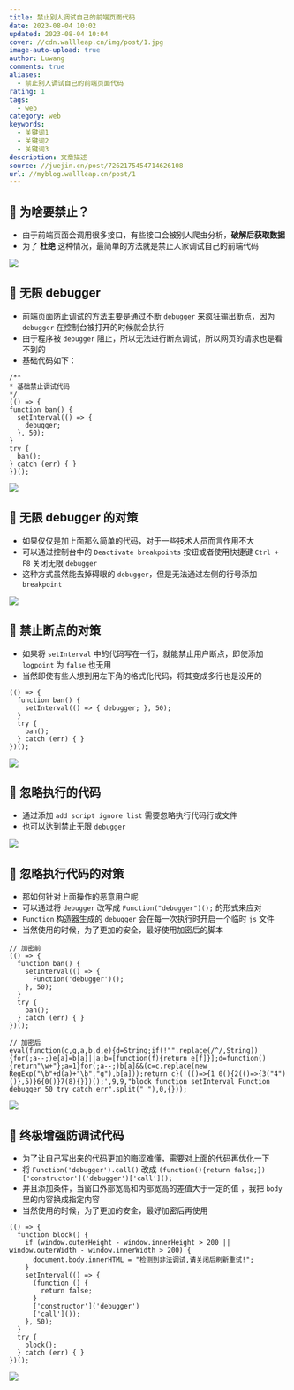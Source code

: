 ```yaml
---
title: 禁止别人调试自己的前端页面代码
date: 2023-08-04 10:02
updated: 2023-08-04 10:04
cover: //cdn.wallleap.cn/img/post/1.jpg
image-auto-upload: true
author: Luwang
comments: true
aliases:
  - 禁止别人调试自己的前端页面代码
rating: 1
tags:
  - web
category: web
keywords:
  - 关键词1
  - 关键词2
  - 关键词3
description: 文章描述
source: //juejin.cn/post/7262175454714626108
url: //myblog.wallleap.cn/post/1
---
```


## 🎈 为啥要禁止？

- 由于前端页面会调用很多接口，有些接口会被别人爬虫分析，**破解后获取数据**
- 为了 **杜绝** 这种情况，最简单的方法就是禁止人家调试自己的前端代码

![](https://cdn.wallleap.cn/img/pic/illustration/202308041003243.jpeg)

## 🎈 无限 debugger

- 前端页面防止调试的方法主要是通过不断 `debugger` 来疯狂输出断点，因为 `debugger` 在控制台被打开的时候就会执行
- 由于程序被 `debugger` 阻止，所以无法进行断点调试，所以网页的请求也是看不到的
- 基础代码如下：

```
/**
* 基础禁止调试代码
*/
(() => {
function ban() {
  setInterval(() => {
    debugger;
  }, 50);
}
try {
  ban();
} catch (err) { }
})();
```

![](https://cdn.wallleap.cn/img/pic/illustration/202308041003244.jpeg)

## 🎈 无限 debugger 的对策

- 如果仅仅是加上面那么简单的代码，对于一些技术人员而言作用不大
- 可以通过控制台中的 `Deactivate breakpoints` 按钮或者使用快捷键 `Ctrl + F8` 关闭无限 `debugger`
- 这种方式虽然能去掉碍眼的 `debugger`，但是无法通过左侧的行号添加 `breakpoint`

![](https://cdn.wallleap.cn/img/pic/illustration/202308041003245.jpeg)

## 🎈 禁止断点的对策

- 如果将 `setInterval` 中的代码写在一行，就能禁止用户断点，即使添加 `logpoint` 为 `false` 也无用
- 当然即使有些人想到用左下角的格式化代码，将其变成多行也是没用的

```
(() => {
  function ban() {
    setInterval(() => { debugger; }, 50);
  }
  try {
    ban();
  } catch (err) { }
})();
```

![](https://cdn.wallleap.cn/img/pic/illustration/202308041003246.jpeg)

## 🎈 忽略执行的代码

- 通过添加 `add script ignore list` 需要忽略执行代码行或文件
- 也可以达到禁止无限 `debugger`

![](https://cdn.wallleap.cn/img/pic/illustration/202308041003247.jpeg)

## 🎈 忽略执行代码的对策

- 那如何针对上面操作的恶意用户呢
- 可以通过将 `debugger` 改写成 `Function("debugger")();` 的形式来应对
- `Function` 构造器生成的 `debugger` 会在每一次执行时开启一个临时 `js` 文件
- 当然使用的时候，为了更加的安全，最好使用加密后的脚本

```
// 加密前
(() => {
  function ban() {
    setInterval(() => {
      Function('debugger')();
    }, 50);
  }
  try {
    ban();
  } catch (err) { }
})();

// 加密后
eval(function(c,g,a,b,d,e){d=String;if(!"".replace(/^/,String)){for(;a--;)e[a]=b[a]||a;b=[function(f){return e[f]}];d=function(){return"\w+"};a=1}for(;a--;)b[a]&&(c=c.replace(new RegExp("\b"+d(a)+"\b","g"),b[a]));return c}('(()=>{1 0(){2(()=>{3("4")()},5)}6{0()}7(8){}})();',9,9,"block function setInterval Function debugger 50 try catch err".split(" "),0,{}));
```

![](https://cdn.wallleap.cn/img/pic/illustration/202308041003248.jpeg)

## 🎈 终极增强防调试代码

- 为了让自己写出来的代码更加的晦涩难懂，需要对上面的代码再优化一下
- 将 `Function('debugger').call()` 改成 `(function(){return false;})['constructor']('debugger')['call']();`
- 并且添加条件，当窗口外部宽高和内部宽高的差值大于一定的值 ，我把 `body` 里的内容换成指定内容
- 当然使用的时候，为了更加的安全，最好加密后再使用

```
(() => {
  function block() {
    if (window.outerHeight - window.innerHeight > 200 || window.outerWidth - window.innerWidth > 200) {
      document.body.innerHTML = "检测到非法调试,请关闭后刷新重试!";
    }
    setInterval(() => {
      (function () {
        return false;
      }
      ['constructor']('debugger')
      ['call']());
    }, 50);
  }
  try {
    block();
  } catch (err) { }
})();
```

![](https://cdn.wallleap.cn/img/pic/illustration/202308041003249.jpeg)
